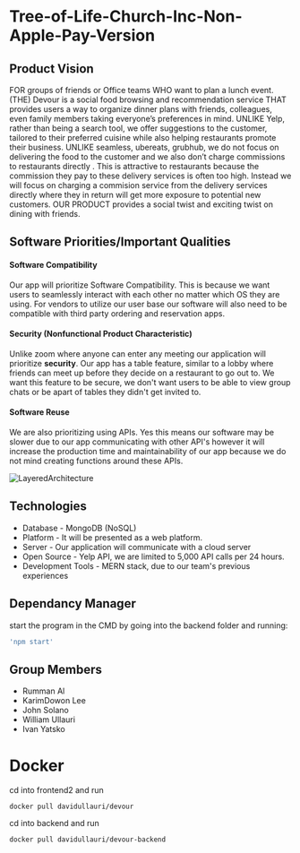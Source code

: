 # Tree-of-Life-Church-Inc-Non-Apple-Pay-Version

## Product Vision
FOR groups of friends or Office teams WHO want to plan a lunch event.(THE)
Devour is a social food browsing and recommendation service THAT provides
users a way to organize dinner plans with friends, colleagues, even family members taking everyone’s preferences in mind. UNLIKE Yelp, rather than being a
search tool, we offer suggestions to the customer, tailored to their preferred cuisine while also helping restaurants promote their business. UNLIKE seamless,
ubereats, grubhub, we do not focus on delivering the food to the customer and
we also don’t charge commissions to restaurants directly . This is attractive to
restaurants because the commission they pay to these delivery services is often
too high. Instead we will focus on charging a commision service from the delivery services directly where they in return will get more exposure to potential
new customers. OUR PRODUCT provides a social twist and exciting twist
on dining with friends.

## Software Priorities/Important Qualities

#### Software Compatibility 
Our app will prioritize Software Compatibility. This is because we want users to seamlessly interact with each other no matter which OS they are using. For vendors to utilize our user base our software will also need to be compatible with third party ordering and reservation apps. 

#### Security (Nonfunctional Product Characteristic)
Unlike zoom where anyone can enter any meeting our application will prioritize **security**. Our app has a table feature, similar to a lobby where friends can meet up before they decide on a restaurant to go out to. We want this feature to be secure, we don't want users to be able to view group chats or be apart of tables they didn't get invited to. 

#### Software Reuse
We are also prioritizing using APIs. Yes this means our software may be slower due to our app communicating with other API's however it will increase the production time and maintainability of our app because we do not mind creating functions around these APIs. 


![LayeredArchitecture](./READMEassets/LayeredArch.png)

## Technologies
- Database - MongoDB (NoSQL)
- Platform - It will be presented as a web platform.
- Server - Our application will communicate with a cloud server
- Open Source - Yelp API, we are limited to 5,000 API calls per 24 hours.
- Development Tools - MERN stack, due to our team's previous experiences 


## Dependancy Manager
start the program in the CMD by going into the backend folder and running:
```bash
'npm start'
```

## Group Members 
- Rumman Al 
- KarimDowon Lee
- John Solano
- William Ullauri
- Ivan Yatsko

# Docker
cd into frontend2 and run

```
docker pull davidullauri/devour
```

cd into backend and run

```
docker pull davidullauri/devour-backend
```

